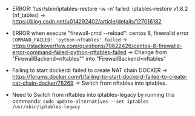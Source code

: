 * ERROR: ‘/usr/sbin/iptables-restore -w -n‘ failed: iptables-restore v1.8.2 (nf_tables)
-> https://blog.csdn.net/u014292402/article/details/127016182

* ERROR when execute "firewall-cmd --reload": centos 8, firewalld error `COMMAND_FAILED: 'python-nftables' failed`
-> https://stackoverflow.com/questions/70622426/centos-8-firewalld-error-command-failed-python-nftables-failed 
-> Change from "FirewallBackend=nftables"" into "FirewallBackend=nftables"

* Failing to start dockerd: failed to create NAT chain DOCKER
-> https://forums.docker.com/t/failing-to-start-dockerd-failed-to-create-nat-chain-docker/78269
-> Switch from nftables into iptables.

* Need to Switch from nftables into iptables-legacy by running this commands:
`sudo update-alternatives --set iptables /usr/sbin/iptables-legacy`
